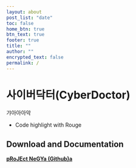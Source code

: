 ```yaml
---
layout: about
post_list: "date"
toc: false
home_btn: true
btn_text: true
footer: true
title: ""
author: ""
encrypted_text: false
permalink: /
---
```


# 사이버닥터(CyberDoctor)
갸아아아악


* Code highlight with Rouge


## Download and Documentation

[**pRoJEct NeGYa (Github)a**](https://github.com/akiritsu/pRoJEct-NeGYa)

